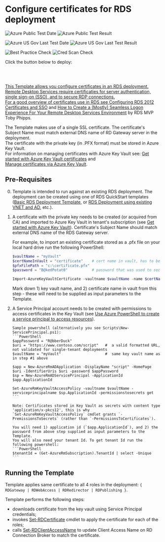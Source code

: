 # Configure certificates for RDS deployment

![Azure Public Test Date](https://azurequickstartsservice.blob.core.windows.net/badges/rds-update-certificate/PublicLastTestDate.svg)
![Azure Public Test Result](https://azurequickstartsservice.blob.core.windows.net/badges/rds-update-certificate/PublicDeployment.svg)

![Azure US Gov Last Test Date](https://azurequickstartsservice.blob.core.windows.net/badges/rds-update-certificate/FairfaxLastTestDate.svg)
![Azure US Gov Last Test Result](https://azurequickstartsservice.blob.core.windows.net/badges/rds-update-certificate/FairfaxDeployment.svg)

![Best Practice Check](https://azurequickstartsservice.blob.core.windows.net/badges/rds-update-certificate/BestPracticeResult.svg)
![Cred Scan Check](https://azurequickstartsservice.blob.core.windows.net/badges/rds-update-certificate/CredScanResult.svg)

Click the button below to deploy:

<a href="https://portal.azure.com/#create/Microsoft.Template/uri/https%3A%2F%2Fraw.githubusercontent.com%2Fmmarch%2Fazure-quickstart-templates%2Fcerts-template%2Frds-update-certificate%2Fazuredeploy.json" target="_blank">


<a href="http://armviz.io/#/?load=https%3A%2F%2Fraw.githubusercontent.com%2Fmmarch%2Fazure-quickstart-templates%2Fcerts-template%2Frds-update-certificate%2Fazuredeploy.json" target="_blank">


<br><br>

This Template allows you configure certificates in an RDS deployment.  
Remote Desktop Services require certificaties for server authentication, single
sign-on (SSO), and to secure RDP connections.  
 For a good overview of certificates use in RDS see [Configuring RDS 2012 Certificates and SSO](https://ryanmangansitblog.com/2013/03/10/configuring-rds-2012-certificates-and-sso/)
and [How to Create a (Mostly) Seamless Logon Experience For Your Remote Desktop Services Environment](http://www.rdsgurus.com/windows-2012-r2-how-to-create-a-mostly-seamless-logon-experience-for-your-remote-desktop-services-environment/)
by RDS MVP Toby Phipps.

The Template makes use of a single SSL certificate. The certificate's Subject
Name must match external DNS name of RD Gateway server in the deployment.  
The certificate with the private key (in .PFX format) must be stored in Azure
Key Vault.  
For information on managing certificates with Azure Key Vault see:
[Get started with Azure Key Vault certificates](https://blogs.technet.microsoft.com/kv/2016/09/26/get-started-with-azure-key-vault-certificates/)
and  
[Manage certificates via Azure Key Vault](https://blogs.technet.microsoft.com/kv/2016/09/26/manage-certificates-via-azure-key-vault/).

## Pre-Requisites

0.  Template is intended to run against an existing RDS deployment. The
    deployment can be created using one of RDS QuickStart templates
    ([Basic RDS Deployment Template](https://github.com/Azure/azure-quickstart-templates/tree/master/rds-deployment),
    or
    [RDS Deployment using existing VNET and AD](https://github.com/Azure/azure-quickstart-templates/tree/master/rds-deployment-existing-ad),
    etc.).

1.  A certificate with the private key needs to be created (or acquired from CA)
    and imported to Azure Key Vault in tenant's subscription (see
    [Get started with Azure Key Vault](https://azure.microsoft.com/en-us/documentation/articles/key-vault-get-started)).
    Certificate's Subject Name should match external DNS name of the RDS Gateway
    server.

    For example, to import an existing certificate stored as a .pfx file on your
    local hard drive run the following PowerShell:

    ```PowerShell
    $vaultName = "myVault"
    $certNameInVault = "certificate"    # cert name in vault, has to be '^[0-9a-zA-Z-]+$' pattern (digits, letters or dashes only, no spaces)
    $pfxFilePath = "c:\certificate.pfx"
    $password = "B@kedPotat0"           # password that was used to secure the pfx file at the time of export

    Import-AzureKeyVaultCertificate -vaultname $vaultName -name $certNameInVault -filepath $pfxFilePath -password ($password | convertto-securestring -asplaintext -force)
    ```

    Mark down 1) key vault name, and 2) certificate name in vault from this
    step - these will need to be supplied as input parameters to the Template.

2.  A Service Principal account needs to be created with permissions to access
    certificates in the Key Vault (see
    [Use Azure PowerShell to create a service principal to access resources](https://azure.microsoft.com/en-us/documentation/articles/resource-group-authenticate-service-principal/)).

        Sample powershell (alternatively you see Scripts\New-ServicePrincipal.ps1):
        ```PowerShell
        $appPassword = "R@bberDuck"
        $uri = "https://www.contoso.com/script"   #  a valid formatted URL, not validated for single-tenant deployments
        $vaultName = "myVault"                    #  same key vault name as in step #1 above

        $app = New-AzureRmADApplication -DisplayName "script" -HomePage $uri -IdentifierUris $uri -password $appPassword
        $sp = New-AzureRmADServicePrincipal -ApplicationId $app.ApplicationId

        Set-AzureRmKeyVaultAccessPolicy -vaultname $vaultName -serviceprincipalname $sp.ApplicationId -permissionstosecrets get
        ```

        Note: Certificates stored in Key Vault as secrets with content type 'application/x-pkcs12', this is why
        `Set-AzureRmKeyVaultAccessPolivy` cmdlet grants `-PremissionsToSecrets` (rather than `-PermissionsToCertificates`).

        You will need 1) application id (`$app.ApplicationId`), and 2) the password from above step supplied as input parameters to the Template.
        You will also need your tenant Id. To get tenant Id run the following powershell:
        ```PowerShell
        $tenantId = (Get-AzureRmSubscription).TenantId | select -Unique
        ```

## Running the Template

Template applies same certificate to all 4 roles in the deployment:
`{ RDGateway | RDWebAccess | RDRedirector | RDPublishing }`.

Template performs the following steps:

- downloads certificate from the key vault using Service Principal credentials;
- invokes
  [Set-RDCertificate](https://technet.microsoft.com/en-us/library/jj215464.aspx)
  cmdlet to apply the certificate for each of the roles;
- calls
  [Set-RDClientAccessName](https://technet.microsoft.com/en-us/library/jj215484.aspx)
  to update Client Access Name on RD Connection Broker to match the certificate.
